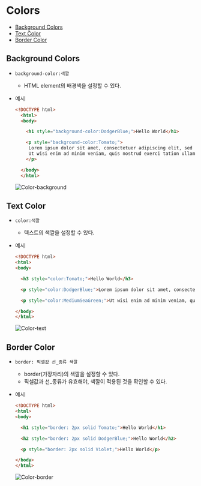 Colors
======

<!-- @import "[TOC]" {cmd="toc" depthFrom=1 depthTo=6 orderedList=false} -->
<!-- code_chunk_output -->

- [Background Colors](#background-colors)
- [Text Color](#text-color)
- [Border Color](#border-color)

<!-- /code_chunk_output -->

## Background Colors   
- `background-color:색깔`
	- HTML element의 배경색을 설정할 수 있다.   

- 예시

  ```html
  <!DOCTYPE html>
	<html>
	<body>

	  <h1 style="background-color:DodgerBlue;">Hello World</h1>

      <p style="background-color:Tomato;">
	   Lorem ipsum dolor sit amet, consectetuer adipiscing elit, sed diam nonummy nibh euismod tincidunt ut laoreet dolore magna aliquam erat volutpat.
	   Ut wisi enim ad minim veniam, quis nostrud exerci tation ullamcorper suscipit lobortis nisl ut aliquip ex ea commodo consequat.
	  </p>

	</body>
	</html>
  ```
  ![Color-background](https://i.imgur.com/BMKL6Fi.jpg)

## Text Color
- `color:색깔`
	- 텍스트의 색깔을 설정할 수 있다.
- 예시

  ```html
  <!DOCTYPE html>
  <html>
  <body>

    <h3 style="color:Tomato;">Hello World</h3>

    <p style="color:DodgerBlue;">Lorem ipsum dolor sit amet, consectetuer adipiscing elit, sed diam nonummy nibh euismod tincidunt ut laoreet dolore magna aliquam erat volutpat.</p>

    <p style="color:MediumSeaGreen;">Ut wisi enim ad minim veniam, quis nostrud exerci tation ullamcorper suscipit lobortis nisl ut aliquip ex ea commodo consequat.</p>

  </body>
  </html>
  ```

  ![Color-text](https://i.imgur.com/Jm8tN1g.jpg)

## Border Color
- `border: 픽셀값 선_종류 색깔`
	- border(가장자리)의 색깔을 설정할 수 있다.
	- 픽셀값과 선_종류가 유효해야, 색깔이 적용된 것을 확인할 수 있다.

- 예시

	```html
	<!DOCTYPE html>
  	<html>
  	<body>

      <h1 style="border: 2px solid Tomato;">Hello World</h1>

      <h2 style="border: 2px solid DodgerBlue;">Hello World</h2>

      <p style="border: 2px solid Violet;">Hello World</p>

  	</body>
  	</html>
	```
  	![Color-border](https://i.imgur.com/oSsWkkI.jpg)

